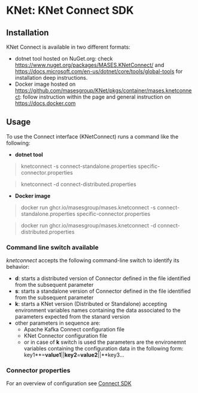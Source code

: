 # KNet: KNet Connect SDK

## Installation

KNet Connect is available in two different formats:

- dotnet tool hosted on NuGet.org: check https://www.nuget.org/packages/MASES.KNetConnect/ and https://docs.microsoft.com/en-us/dotnet/core/tools/global-tools for installation deep instructions.
- Docker image hosted on https://github.com/masesgroup/KNet/pkgs/container/mases.knetconnect: follow instruction within the page and general instruction on https://docs.docker.com

## Usage

To use the Connect interface (KNetConnect) runs a command like the following:

- **dotnet tool**

> knetconnect -s connect-standalone.properties specific-connector.properties

> knetconnect -d connect-distributed.properties

- **Docker image**

> docker run ghcr.io/masesgroup/mases.knetconnect -s connect-standalone.properties specific-connector.properties

> docker run ghcr.io/masesgroup/mases.knetconnect -d connect-distributed.properties

### Command line switch available

_knetconnect_ accepts the following command-line switch to identify its behavior:
- **d**: starts a distributed version of Connector defined in the file identified from the subsequent parameter
- **s**: starts a standalone version of Connector defined in the file identified from the subsequent parameter
- **k**: starts a KNet version (Distributed or Standalone) accepting environment variables names containing the data associated to the parameters expected from the stanard version
- other parameters in sequence are:
  - Apache Kafka Connect configuration file
  - KNet Connector configuration file
  - or in case of **k** switch is used the parameters are the environemnt variables containing the configuration data in the following form: key1**=**value1**||**key2**=**value2**||**key3...
  
### Connector properties

For an overview of configuration see [Connect SDK](connectSDK.md)

